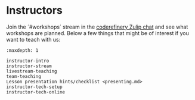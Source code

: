 # Instructors

Join the ´#workshops´ stream in the [coderefinery Zulip chat](https://coderefinery.zulipchat.com) and see what workshops are planned.
Below a few things that might be of interest if you want to teach with us:

```{toctree}
:maxdepth: 1

instructor-intro
instructor-stream
livestream-teaching
team-teaching
Lesson presentation hints/checklist <presenting.md>
instructor-tech-setup
instructor-tech-online
```
